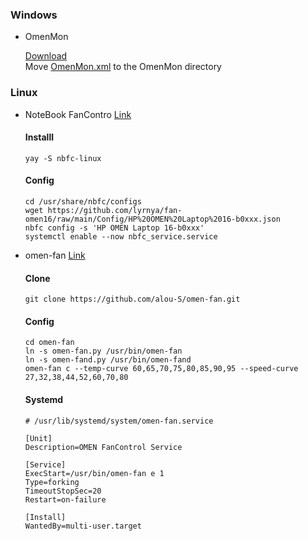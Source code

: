### Windows
- OmenMon

  [Download](https://github.com/OmenMon/OmenMon)<br>
  Move [OmenMon.xml](https://github.com/lyrnya/fan-omen16/blob/main/Config/OmenMon.xml.sys) to the OmenMon directory

### Linux
- NoteBook FanContro [Link](https://github.com/nbfc-linux/nbfc-linux)

  #### Installl
  ```
  yay -S nbfc-linux
  ```
  #### Config
  ```
  cd /usr/share/nbfc/configs
  wget https://github.com/lyrnya/fan-omen16/raw/main/Config/HP%20OMEN%20Laptop%2016-b0xxx.json
  nbfc config -s 'HP OMEN Laptop 16-b0xxx'
  systemctl enable --now nbfc_service.service
  ```  

- omen-fan [Link](https://github.com/alou-S/omen-fan)

  #### Clone
  ```
  git clone https://github.com/alou-S/omen-fan.git
  ```
  #### Config
  ```
  cd omen-fan
  ln -s omen-fan.py /usr/bin/omen-fan
  ln -s omen-fand.py /usr/bin/omen-fand
  omen-fan c --temp-curve 60,65,70,75,80,85,90,95 --speed-curve 27,32,38,44,52,60,70,80
  ```
  #### Systemd
  ```
  # /usr/lib/systemd/system/omen-fan.service
  
  [Unit]
  Description=OMEN FanControl Service
  
  [Service]
  ExecStart=/usr/bin/omen-fan e 1
  Type=forking
  TimeoutStopSec=20
  Restart=on-failure
  
  [Install]
  WantedBy=multi-user.target
  ```
